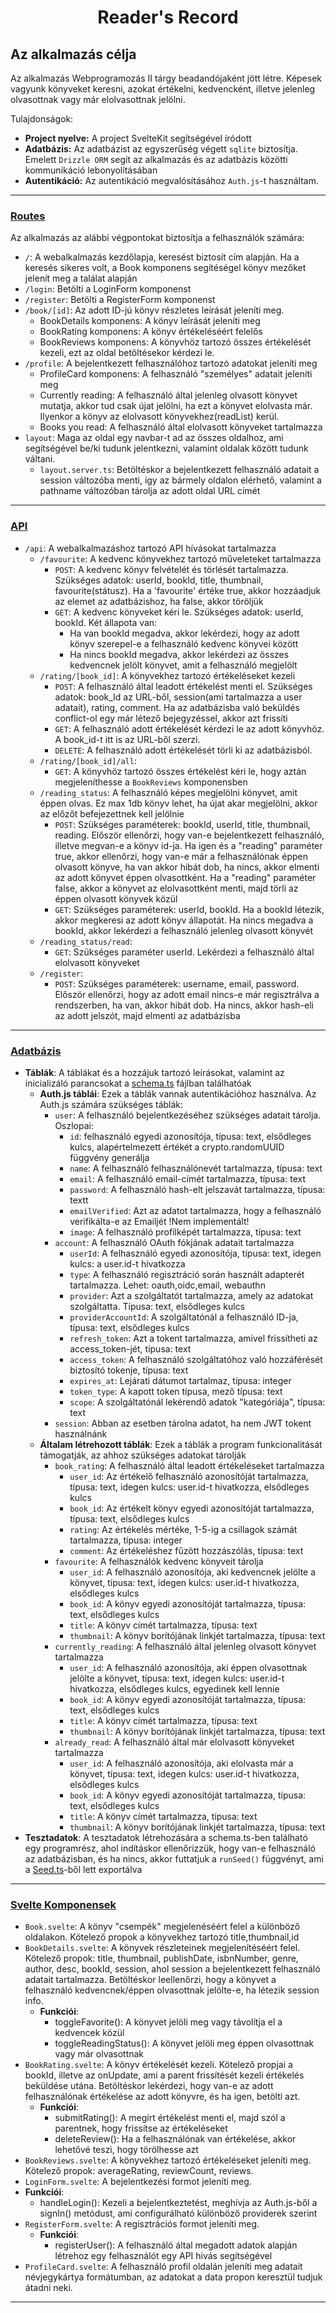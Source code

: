 <h1 align="center">Reader's Record</h1>

## Az alkalmazás célja
Az alkalmazás Webprogramozás II tárgy beadandójaként jött létre. Képesek vagyunk könyveket keresni, azokat értékelni, kedvencként, illetve jelenleg olvasottnak vagy már elolvasottnak jelölni.

Tulajdonságok:
  - **Project nyelve:** A project SvelteKit segítségével íródott
  - **Adatbázis:** Az adatbázist az egyszerűség végett `sqlite` biztosítja. Emelett `Drizzle ORM` segít az alkalmazás és az adatbázis közötti kommunikáció lebonyolításában
  - **Autentikáció:** Az autentikáció megvalósításához `Auth.js`-t használtam.
---

### [Routes](https://github.com/XZD47P/ReadersRecord/tree/master/ReadersRecord/src/routes)
Az alkalmazás az alábbi végpontokat biztosítja a felhasználók számára:
- `/`: A webalkalmazás kezdőlapja, keresést biztosít cím alapján. Ha a keresés sikeres volt, a Book komponens segítéségel könyv mezőket jelenít meg a találat alapján
- `/login`: Betölti a LoginForm komponenst
- `/register`: Betölti a RegisterForm komponenst
- `/book/[id]`: Az adott ID-jú könyv részletes leírását jeleníti meg.
   - BookDetails komponens: A könyv leírását jeleníti meg
   - BookRating komponens: A könyv értékeléséért felelős
   - BookReviews komponens: A könyvhöz tartozó összes értékelését kezeli, ezt az oldal betöltésekor kérdezi le.
- `/profile`: A bejelentkezett felhasználóhoz tartozó adatokat jeleníti meg
  - ProfileCard komponens: A felhasználó "személyes" adatait jeleníti meg
  - Currently reading: A felhasználó által jelenleg olvasott könyvet mutatja, akkor tud csak újat jelölni, ha ezt a könyvet elolvasta már. Ilyenkor a könyv az elolvasott könyvekhez(readList) kerül. 
  - Books you read: A felhasználó által elolvasott könyveket tartalmazza
- `layout`: Maga az oldal egy navbar-t ad az összes oldalhoz, ami segítségével be/ki tudunk jelentkezni, valamint oldalak között tudunk váltani.
  - `layout.server.ts`: Betöltéskor a bejelentkezett felhasználó adatait a session változóba menti, így az bármely oldalon elérhető, valamint a pathname változóban tárolja az adott oldal URL címét 
---
### [API](https://github.com/XZD47P/ReadersRecord/tree/master/ReadersRecord/src/routes/api)
- `/api`: A webalkalmazáshoz tartozó API hívásokat tartalmazza
  - `/favourite`: A kedvenc könyvekhez tartozó műveleteket tartalmazza
    - `POST`: A kedvenc könyv felvételét és törlését tartalmazza. Szükséges adatok: userId, bookId, title, thumbnail, favourite(státusz). Ha a 'favourite' értéke true, akkor hozzáadjuk az elemet az adatbázishoz, ha false, akkor töröljük
    - `GET`: A kedvenc könyveket kéri le. Szükséges adatok: userId, bookId. Két állapota van:
      - Ha van bookId megadva, akkor lekérdezi, hogy az adott könyv szerepel-e a felhasználó kedvenc könyvei között
      - Ha nincs bookId megadva, akkor lekérdezi az összes kedvencnek jelölt könyvet, amit a felhasználó megjelölt
  - `/rating/[book_id]`: A könyvekhez tartozó értékeléseket kezeli
    - `POST`: A felhasználó által leadott értékelést menti el. Szükséges adatok: book_Id az URL-ből, session(ami tartalmazza a user adatait), rating, comment. Ha az adatbázisba való beküldés conflict-ol egy már létező bejegyzéssel, akkor azt frissíti
    - `GET`: A felhasználó adott értékelését kérdezi le az adott könyvhöz. A book_id-t itt is az URL-ből szerzi.
    - `DELETE`: A felhasználó adott értékelését törli ki az adatbázisból.
  - `/rating/[book_id]/all`:
    - `GET`: A könyvhöz tartozó összes értékelést kéri le, hogy aztán megjeleníthesse a `BookReviews` komponensben
  - `/reading_status`: A felhasználó képes megjelölni könyvet, amit éppen olvas. Ez max 1db könyv lehet, ha újat akar megjelölni, akkor az előzőt befejezettnek kell jelölnie
    - `POST`: Szükséges paraméterek: bookId, userId, title, thumbnail, reading. Először ellenőrzi, hogy van-e bejelentkezett felhasználó, illetve megvan-e a könyv id-ja. Ha igen és a "reading" paraméter true, akkor ellenőrzi, hogy van-e már a felhasználónak éppen olvasott könyve, ha van akkor hibát dob, ha nincs, akkor elmenti az adott könyvet éppen olvasottként. Ha a "reading" paraméter false, akkor a könyvet az elolvasottként menti, majd törli az éppen olvasott könyvek közül
    - `GET`: Szükséges paraméterek: userId, bookId. Ha a bookId létezik, akkor megkeresi az adott könyv állapotát. Ha nincs megadva a bookId, akkor lekérdezi a felhasználó jelenleg olvasott könyvét
  - `/reading_status/read`:
    - `GET`: Szükséges paraméter userId. Lekérdezi a felhasználó által elolvasott könyveket
  - `/register`:
    - `POST`: Szükséges paraméterek: username, email, password. Először ellenőrzi, hogy az adott email nincs-e már regisztrálva a rendszerben, ha van, akkor hibát dob. Ha nincs, akkor hash-eli az adott jelszót, majd elmenti az adatbázisba
---

### [Adatbázis](https://github.com/XZD47P/ReadersRecord/tree/master/ReadersRecord/src/lib/db)
- **Táblák**: A táblákat és a hozzájuk tartozó leírásokat, valamint az inicializáló parancsokat a [schema.ts](https://github.com/XZD47P/ReadersRecord/blob/master/ReadersRecord/src/lib/db/schema.ts) fájlban találhatóak
  - **Auth.js táblái**: Ezek a táblák vannak autentikációhoz használva. Az Auth.js számára szükséges táblák:
    - `user`: A felhasználó bejelentkezéséhez szükséges adatait tárolja. Oszlopai:
      - `id`: felhasználó egyedi azonosítója, típusa: text, elsődleges kulcs, alapértelmezett értékét a crypto.randomUUID függvény generálja
      - `name`: A felhasználó felhasználónevét tartalmazza, típusa: text
      - `email`: A felhasználó email-címét tartalmazza, típusa: text
      - `password`: A felhasználó hash-elt jelszavát tartalmazza, típusa: textt
      - `emailVerified`: Azt az adatot tartalmazza, hogy a felhasználó verifikálta-e az Emailjét !Nem implementált!
      - `image`: A felhasználó profilképét tartalmazza, típusa: text
    - `account`: A felhasználó OAuth fókjának adatait tartalmazza
      - `userId`: A felhasználó egyedi azonosítója, típusa: text, idegen kulcs: a user.id-t hivatkozza
      - `type`: A felhasználó regisztráció során használt adapterét tartalmazza. Lehet: oauth,oidc,email, webauthn
      - `provider`: Azt a szolgáltatót tartalmazza, amely az adatokat szolgáltatta. Típusa: text, elsődleges kulcs
      - `providerAccountId`: A szolgáltatónál a felhasználó ID-ja, típusa: text, elsődleges kulcs
      - `refresh_token`: Azt a tokent tartalmazza, amivel frissítheti az access_token-jét, típusa: text
      - `access_token`: A felhasználó szolgáltatóhoz való hozzáférését biztosító tokenje, típusa: text
      - `expires_at`: Lejárati dátumot tartalmaz, típusa: integer
      - `token_type`: A kapott token típusa, mező típusa: text
      - `scope`: A szolgáltatónál lekérendő adatok "kategóriája", típusa: text
    - `session`: Abban az esetben tárolna adatot, ha nem JWT tokent használnánk
  - **Általam létrehozott táblák**: Ezek a táblák a program funkcionalitását támogatják, az ahhoz szükséges adatokat tárolják
    - `book_rating`: A felhasználó által leadott értékeléseket tartalmazza
      - `user_id`: Az értékelő felhasználó azonosítóját tartalmazza, típusa: text, idegen kulcs: user.id-t hivatkozza, elsődleges kulcs
      - `book_id`: Az értékelt könyv egyedi azonosítóját tartalmazza, típusa: text, elsődleges kulcs
      - `rating`: Az értékelés mértéke, 1-5-ig a csillagok számát tartalmazza, típusa: integer
      - `comment`: Az értékeléshez fűzött hozzászólás, típusa: text
    - `favourite`: A felhasználók kedvenc könyveit tárolja
      - `user_id`: A felhasználó azonosítója, aki kedvencnek jelölte a könyvet, típusa: text, idegen kulcs: user.id-t hivatkozza, elsődleges kulcs
      - `book_id`: A könyv egyedi azonosítóját tartalmazza, típusa: text, elsődleges kulcs
      - `title`: A könyv címét tartalmazza, típusa: text
      - `thumbnail`: A könyv borítójának linkjét tartalmazza, típusa: text
    - `currently_reading`: A felhasználó által jelenleg olvasott könyvet tartalmazza
      - `user_id`: A felhasználó azonosítója, aki éppen olvasottnak jelölte a könyvet, típusa: text, idegen kulcs: user.id-t hivatkozza, elsődleges kulcs, egyedinek kell lennie
      - `book_id`: A könyv egyedi azonosítóját tartalmazza, típusa: text, elsődleges kulcs
      - `title`: A könyv címét tartalmazza, típusa: text
      - `thumbnail`: A könyv borítójának linkjét tartalmazza, típusa: text
    - `already_read`: A felhasználó által már elolvasott könyveket tartalmazza
      - `user_id`: A felhasználó azonosítója, aki elolvasta már a könyvet, típusa: text, idegen kulcs: user.id-t hivatkozza, elsődleges kulcs
      - `book_id`: A könyv egyedi azonosítóját tartalmazza, típusa: text, elsődleges kulcs
      - `title`: A könyv címét tartalmazza, típusa: text
      - `thumbnail`: A könyv borítójának linkjét tartalmazza, típusa: text
- **Tesztadatok**: A tesztadatok létrehozására a schema.ts-ben található egy programrész, ahol indításkor ellenőrizzük, hogy van-e felhasználó az adatbázisban, és ha nincs, akkor futtatjuk a `runSeed()` függvényt, ami a [Seed.ts](https://github.com/XZD47P/ReadersRecord/blob/master/ReadersRecord/src/lib/db/seed.ts)-ből lett exportálva
---
### [Svelte Komponensek](https://github.com/XZD47P/ReadersRecord/tree/master/ReadersRecord/src/lib/components)
- `Book.svelte`: A könyv "csempék" megjelenéséért felel a különböző oldalakon. Kötelező propok a könyvekhez tartozó title,thumbnail,id
- `BookDetails.svelte`: A könyvek részleteinek megjelenítéséért felel. Kötelező propok: title, thumbnail, publishDate, isbnNumber, genre, author, desc, bookId, session, ahol session a bejelentkezett felhasználó adatait tartalmazza. Betöltéskor leellenőrzi, hogy a könyvet a felhasználó kedvencnek/éppen olvasottnak jelölte-e, ha létezik session info.
  - **Funkciói**:
    - toggleFavorite(): A könyvet jelöli meg vagy távolítja el a kedvencek közül
    - toggleReadingStatus(): A könyvet jelöli meg éppen olvasottnak vagy már olvasottnak
- `BookRating.svelte`: A könyv értékelését kezeli. Kötelező propjai a bookId, illetve az onUpdate, ami a parent frissítését kezeli értékelés beküldése utána. Betöltéskor lekérdezi, hogy van-e az adott felhasználónak értékelése az adott könyvre, és ha igen, betölti azt.
  - **Funkciói**:
    -  submitRating(): A megírt értékelést menti el, majd szól a parentnek, hogy frissítse az értékeléseket
    -  deleteReview(): Ha a felhasználónak van értékelése, akkor lehetővé teszi, hogy törölhesse azt
-  `BookReviews.svelte`: A könyvekhez tartozó értékeléseket jeleníti meg. Kötelező propok: averageRating, reviewCount, reviews.
-  `LoginForm.svelte`: A bejelentkezési formot jeleníti meg.
  - **Funkciói**:
    - handleLogin(): Kezeli a bejelentkeztetést, meghívja az Auth.js-ből a signIn() metódust, ami configurálható különböző providerek szerint
- `RegisterForm.svelte`: A regisztrációs formot jeleníti meg.
  - **Funkciói**:
    - registerUser(): A felhasználó által megadott adatok alapján létrehoz egy felhasználót egy API hivás segítségével
- `ProfileCard.svelte`: A felhasználó profil oldalán jeleníti meg adatait névjegykártya formátumban, az adatokat a data propon keresztül tudjuk átadni neki.
---
